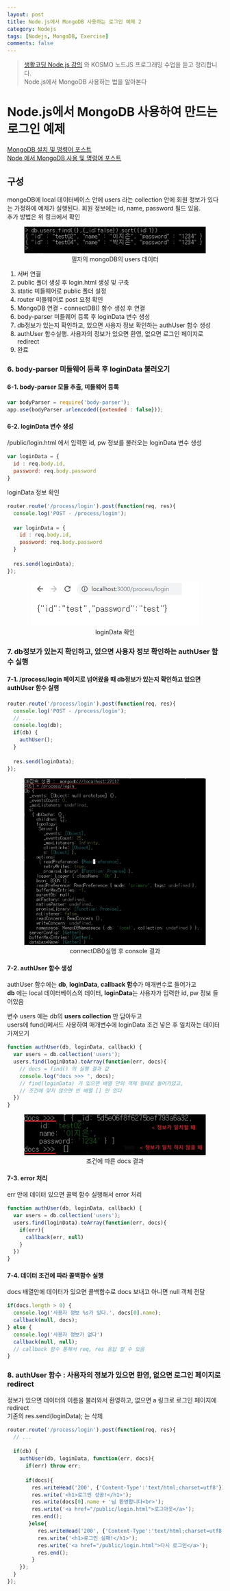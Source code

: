 ```yaml
---
layout: post
title: Node.js에서 MongoDB 사용하는 로그인 예제 2
category: Nodejs
tags: [Nodejs, MongoDB, Exercise]
comments: false
---
```


> [생활코딩 Node.js 강의](https://www.inflearn.com/course/nodejs-%EA%B0%95%EC%A2%8C-%EC%83%9D%ED%99%9C%EC%BD%94%EB%94%A9#) 와 KOSMO 노드JS 프로그래밍 수업을 듣고 정리합니다.  
> Node.js에서 MongoDB 사용하는 법을 알아본다  

# Node.js에서 MongoDB 사용하여 만드는 로그인 예제

[MongoDB 설치 및 명령어 포스트](https://hjban-dev.github.io/mongodb/2019/08/08/mongodb-00-mongo/)  
[Node 에서 MongoDB 사용 및 명령어 포스트](https://hjban-dev.github.io/nodejs/2019/08/21/nodejs-10-mongo1/)

## 구성

mongoDB에 local 데이터베이스 안에 users 라는 collection 안에 회원 정보가 있다는 가정하에 예제가 실행된다. 회원 정보에는 id, name, password 필드 있음.  
추가 방법은 위 링크에서 확인

<center>
<figure>
<img src="/assets/post-img/nodejs/mongo-data.jpg" alt="">
<figcaption>필자의 mongoDB의 users 데이터</figcaption>
</figure>
</center>

1. 서버 연결
2. public 폴더 생성 후 login.html 생성 및 구축
3. static 미들웨어로 public 폴더 설정
4. router 미들웨어로 post 요청 확인
5. MongoDB 연결 - connectDB() 함수 생성 후 연결
6. body-parser 미들웨어 등록 후 loginData 변수 생성
7. db정보가 있는지 확인하고, 있으면 사용자 정보 확인하는 authUser 함수 생성
8. authUser 함수실행. 사용자의 정보가 있으면 환영, 없으면 로그인 페이지로 redirect
9. 완료

### 6. body-parser 미들웨어 등록 후 loginData 불러오기

#### 6-1. body-parser 모듈 추출, 미들웨어 등록

```javascript
var bodyParser = require('body-parser');
app.use(bodyParser.urlencoded({extended : false}));
```

#### 6-2. loginData 변수 생성

/public/login.html 에서 입력한 id, pw 정보를 불러오는 loginData 변수 생성

```javascript
var loginData = {
  id : req.body.id,
  password: req.body.password
}
```

loginData 정보 확인

```javascript
router.route('/process/login').post(function(req, res){
  console.log('POST - /process/login');

  var loginData = {
    id : req.body.id,
    password: req.body.password
  }

  res.send(loginData);
});
```

<center>
<figure>
<img src="/assets/post-img/nodejs/logindata.jpg" alt="">
<figcaption>loginData 확인</figcaption>
</figure>
</center>

### 7. db정보가 있는지 확인하고, 있으면 사용자 정보 확인하는 authUser 함수 실행

#### 7-1. /process/login 페이지로 넘어왔을 때 db정보가 있는지 확인하고 있으면 authUser 함수 실행 

```javascript
router.route('/process/login').post(function(req, res){
  console.log('POST - /process/login');
  // ...
  console.log(db);
  if(db) {
    authUser();
  }
  
  res.send(loginData);
});
```

<center>
<figure>
<img src="/assets/post-img/nodejs/login-db.jpg" alt="">
<figcaption>connectDB()실행 후 console 결과</figcaption>
</figure>
</center>

#### 7-2. authUser 함수 생성 

authUser 함수에는 **db**, **loginData**, **callback 함수**가 매개변수로 들어가고   
**db** 에는 local 데이터베이스의 데이터, **loginData**는 사용자가 입력한 id, pw 정보 들어있음  

변수 users 에는 db의 **users collection** 만 담아두고  
users에 fund()메서드 사용하여 매개변수에 loginData 조건 넣은 후 일치하는 데이터 가져오기

```javascript
function authUser(db, loginData, callback) {
  var users = db.collection('users');
  users.find(loginData).toArray(function(err, docs){
    // docs = find() 의 실행 결과 값
    console.log("docs >>> ", docs);
    // find(loginData) 가 있으면 배열 안의 객체 형태로 들어가있고,
    // 조건에 맞지 않으면 빈 배열 [] 만 있다
  })
}
```

<center>
<figure>
<img src="/assets/post-img/nodejs/login-docs.jpg" alt="">
<figcaption>조건에 따른 docs 결과</figcaption>
</figure>
</center>

#### 7-3. error 처리

err 안에 데이터 있으면 콜백 함수 실행해서 error 처리

```javascript
function authUser(db, loginData, callback) {
  var users = db.collection('users');
  users.find(loginData).toArray(function(err, docs){
    if(err){
      callback(err, null)
    }
  })
}
```

#### 7-4. 데이터 조건에 따라 콜백함수 실행

docs 배열안에 데이터가 있으면 콜백함수로 docs 보내고 아니면 null 객체 전달

```javascript
if(docs.length > 0) {
  console.log('사용자 정보 %s가 있다.', docs[0].name);
  callback(null, docs);
} else {
  console.log('사용자 정보가 없다')
  callback(null, null);
  // callback 함수 통해서 req, res 응답 할 수 있음
}
```

### 8. authUser 함수 : 사용자의 정보가 있으면 환영, 없으면 로그인 페이지로 redirect

정보가 있으면 데이터의 이름을 불러와서 환영하고, 없으면 a 링크로 로그인 페이지에 redirect  
기존의 res.send(loginData); 는 삭제

```javascript
router.route('/process/login').post(function(req, res){
  // ...

  if(db) {
    authUser(db, loginData, function(err, docs){
      if(err) throw err;

      if(docs){
        res.writeHead('200', {'Content-Type':'text/html;charset=utf8'});
        res.write('<h1>로그인 성공!</h1>');
        res.write(docs[0].name + '님 환영합니다<br>');
        res.write('<a href="/public/login.html">로그아웃</a>');
        res.end();
       }else{
          res.writeHead('200', {'Content-Type':'text/html;charset=utf8'});
          res.write('<h1>로그인 실패!</h1>');
          res.write('<a href="/public/login.html">다시 로그인</a>');
          res.end();
        }
    });
  }
});
```
